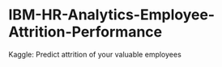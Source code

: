 # IBM-HR-Analytics-Employee-Attrition-Performance
Kaggle: Predict attrition of your valuable employees
